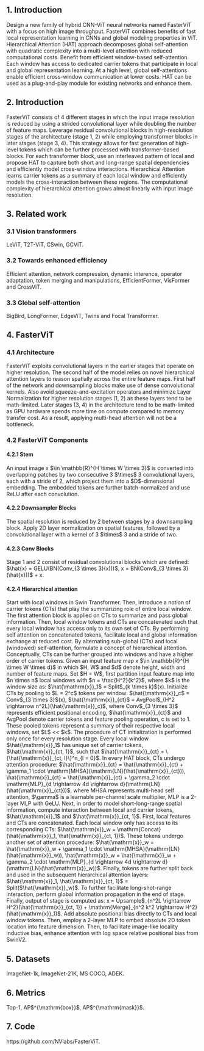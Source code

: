 <h2>1. Introduction</h2>
Design a new family of hybrid CNN-ViT neural networks named FasterViT with a focus on high image throughput. FasterViT combines benefits of fast local representation learning in CNNs and global modeling properties in ViT. Hierarchical Attention (HAT) approach decomposes global self-attention with quadratic complexity into a multi-level attention with reduced computational costs. Benefit from efficient window-based self-attention. Each window has access to dedicated carrier tokens that participate in local and global representation learning. At a high level, global self-attentions enable efficient cross-window communication at lower costs. HAT can be used as a plug-and-play module for existing networks and enhance them.
<h2>2. Introduction</h2>
FasterViT consists of 4 different stages in which the input image resolution is reduced by using a strided convolutional layer while doubling the number of feature maps. Leverage residual convolutional blocks in high-resolution stages of the architecture (stage 1, 2) while employing transformer blocks in later stages (stage 3, 4). This strategy allows for fast generation of high-level tokens which can be further processed with transformer-based blocks. For each transformer block, use an interleaved pattern of local and propose HAT to capture both short and long-range spatial dependencies and efficiently model cross-window interactions. Hierarchical Attention learns carrier tokens as a summary of each local window and efficiently models the cross-interaction between these regions. The computational complexity of hierarchical attention grows almost linearly with input image resolution. 
<h2>3. Related work</h2>
<h3>3.1 Vision transformers</h3>
LeViT, T2T-ViT, CSwin, GCViT.
<h3>3.2 Towards enhanced efficiency</h3>
Efficient attention, network compression, dynamic interence, operator adaptation, token merging and manipulations, EfficientFormer, VisFormer and CrossViT.
<h3>3.3 Global self-attention</h3>
BigBird, LongFormer, EdgeViT, Twins and Focal Transformer.
<h2>4. FasterViT</h2>
<h3>4.1 Architecture</h3>
FasterViT exploits convolutional layers in the earlier stages that operate on higher resolution. The second half of the model relies on novel hierarchical attention layers to reason spatially across the entire feature maps. First half of the network and downsampling blocks make use of dense convolutional kernels. Also avoid squeeze-and-excitation operators and minimize Layer Normalization for higher resolution stages (1, 2) as these layers tend to be math-limited. Later stages (3, 4) in the architecture tend to be math-limited as GPU hardware spends more time on compute compared to memory transfer cost. As a result, applying multi-head attention will not be a bottleneck.
<h3>4.2 FasterViT Components</h3>
<h4>4.2.1 Stem</h4>
An input image x $\in \mathbb{R}^{H \times W \times 3}$ is converted into overlapping patches by two consecutive 3 $\times$ 3 convolutional layers, each with a stride of 2, which project them into a $D$-dimensional embedding. The embedded tokens are further batch-normalized and use ReLU after each convolution.
<h4>4.2.2 Downsampler Blocks</h4>
The spatial resolution is reduced by 2 between stages by a downsampling block. Apply 2D layer normalization on spatial features, followed by a convolutional layer with a kernel of 3 $\times$ 3 and a stride of two.
<h4>4.2.3 Conv Blocks</h4>
Stage 1 and 2 consist of residual convolutional blocks which are defined: $\hat{x} = GELU(BN(Conv_{3 \times 3}(x)))$, x = BN(Conv$_{3 \times 3}(\hat{x}))$ + x.
<h4>4.2.4 Hierarchical attention</h4>
Start with local windows in Swin Transformer. Then, introduce a notion of carrier tokens (CTs) that play the summarizing role of entire local window. The first attention block is applied on CTs to summarize and pass global information. Then, local window tokens and CTs are concatenated such that every local window has access only to its own set of CTs. By performing self attention on concatenated tokens, facilitate local and global information exchange at reduced cost. By alternating sub-global (CTs) and local (windowed) self-attention, formulate a concept of hierarchical attention. Conceptually, CTs can be further grouped into windows and have a higher order of carrier tokens. Given an input feature map x $\in \mathbb{R}^{H \times W \times d}$ in which $H, W$ and $d$ denote height, width and number of feature maps. Set $H = W$, first partition input feature map into $n \times n$ local windows with $n = \frac{H^2}{k^2}$, where $k$ is the window size as: $\hat{\mathrm{x}}_1$ = Split$_{k \times k}$(x). Initialize CTs by pooling to $L = 2^c$ tokens per window: $\hat{\mathrm{x}}_c$ = Conv$_{3 \times 3}$(x), $\hat{\mathrm{x}}_{ct}$ = AvgPool$_{H^2 \rightarrow n^2L}(\hat{\mathrm{x}}_c)$, where Conv$_{3 \times 3}$ represents efficient positional encoding, $\hat{\mathrm{x}}_{ct}$ and AvgPool denote carrier tokens and feature pooling operation, c is set to 1. These pooled tokens represent a summary of their respective local windows, set $L$ << $k$. The procedure of CT initialization is performed only once for every resolution stage. Every local window $\hat{\mathrm{x}}_1$ has unique set of carrier tokens, $\hat{\mathrm{x}}_{ct, 1}$, such that $\hat{\mathrm{x}}_{ct} = \{\hat{\mathrm{x}}_{ct, l}\}^n_{l = 0}$. In every HAT block, CTs undergo attention procedure: $\hat{\mathrm{x}}_{ct} = \hat{\mathrm{x}}_{ct} + \gamma_1 \cdot \mathrm{MHSA}(\mathrm{LN}(\hat{\mathrm{x}}_{ct})), \hat{\mathrm{x}}_{ct} = \hat{\mathrm{x}}_{ct} + \gamma_2 \cdot \mathrm{MLP}_{d \rightarrow 4d \rightarrow d}(\mathrm{LN}(\hat{\mathrm{x}}_{ct}))$, where MHSA represents multi-head self attention, $\gamma$ is a learnable per-channel scale multiplier, MLP is a 2-layer MLP with GeLU. Next, in order to model short-long-range spatial information, compute interaction between local and carrier tokens, $\hat{\mathrm{x}}_1$ and $\hat{\mathrm{x}}_{ct, 1}$. First, local features and CTs are concatenated. Each local window only has access to its corresponding CTs: $\hat{\mathrm{x}}_w = \mathrm{Concat}(\hat{\mathrm{x}}_1, \hat{\mathrm{x}}_{ct, 1})$. These tokens undergo another set of attention procedure: $\hat{\mathrm{x}}_w = \hat{\mathrm{x}}_w + \gamma_1 \cdot \mathrm{MHSA}(\mathrm{LN}(\hat{\mathrm{x}}_w)), \hat{\mathrm{x}}_w = \hat{\mathrm{x}}_w + \gamma_2 \cdot \mathrm{MLP}_{d \rightarrow 4d \rightarrow d}(\mathrm{LN}(\hat{\mathrm{x}}_w))$. Finally, tokens are further split back and used in the subsequent hierarchical attention layers: $\hat{\mathrm{x}}_1, \hat{\mathrm{x}}_{ct, 1}$ = Split($\hat{\mathrm{x}}_w)$. To further facilitate long-shot-range interaction, perform global information propagation in the end of stage. Finally, output of stage is computed as: x = Upsample$_{n^2L \rightarrow H^2}(\hat{\mathrm{x}}_{ct, 1}) + \mathrm{Merge}_{n^2 k^2 \rightarrow H^2}(\hat{\mathrm{x}}_1)$. Add absolute positional bias directly to CTs and local window tokens. Then, employ a 2-layer MLP to embed absolute 2D token location into feature dimension. Then, to facilitate image-like locality inductive bias, enhance attention with log space relative positional bias from SwinV2.
<h2>5. Datasets</h2>
ImageNet-1k, ImageNet-21K, MS COCO, ADEK.
<h2>6. Metrics</h2>
Top-1, AP$^{\mathrm{box}}$, AP$^{\mathrm{mask}}$.
<h2>7. Code</h2>
https://github.com/NVlabs/FasterViT.
